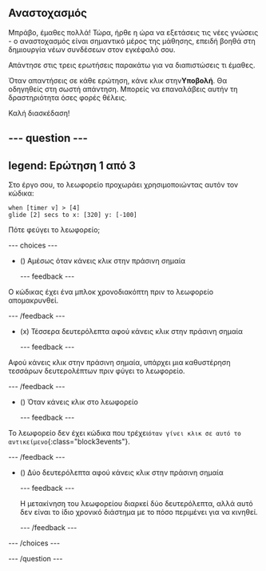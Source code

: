 ## Αναστοχασμός

Μπράβο, έμαθες πολλά! Τώρα, ήρθε η ώρα να εξετάσεις τις νέες γνώσεις - ο αναστοχασμός είναι σημαντικό μέρος της μάθησης, επειδή βοηθά στη δημιουργία νέων συνδέσεων στον εγκέφαλό σου.

Απάντησε στις τρεις ερωτήσεις παρακάτω για να διαπιστώσεις τι έμαθες.

Όταν απαντήσεις σε κάθε ερώτηση, κάνε κλικ στην**Υποβολή**. Θα οδηγηθείς στη σωστή απάντηση. Μπορείς να επαναλάβεις αυτήν τη δραστηριότητα όσες φορές θέλεις.

Καλή διασκέδαση!

--- question ---
---
legend: Ερώτηση 1 από 3
---

Στο έργο σου, το λεωφορείο προχωράει χρησιμοποιώντας αυτόν τον κώδικα:

```blocks3
when [timer v] > [4] 
glide [2] secs to x: [320] y: [-100]
```

Πότε φεύγει το λεωφορείο;

--- choices ---

- () Αμέσως όταν κάνεις κλικ στην πράσινη σημαία

  --- feedback ---

Ο κώδικας έχει ένα μπλοκ χρονοδιακόπτη πριν το λεωφορείο απομακρυνθεί.

  --- /feedback ---

- (x) Τέσσερα δευτερόλεπτα αφού κάνεις κλικ στην πράσινη σημαία

  --- feedback ---

Αφού κάνεις κλικ στην πράσινη σημαία, υπάρχει μια καθυστέρηση τεσσάρων δευτερολέπτων πριν φύγει το λεωφορείο.

  --- /feedback ---

- () Όταν κάνεις κλικ στο λεωφορείο

  --- feedback ---

Το λεωφορείο δεν έχει κώδικα που τρέχει`όταν γίνει κλικ σε αυτό το αντικείμενο`{:class="block3events"}.

  --- /feedback ---

- () Δύο δευτερόλεπτα αφού κάνεις κλικ στην πράσινη σημαία

  --- feedback ---

  Η μετακίνηση του λεωφορείου διαρκεί δύο δευτερόλεπτα, αλλά αυτό δεν είναι το ίδιο χρονικό διάστημα με το πόσο περιμένει για να κινηθεί.

  --- /feedback ---

--- /choices ---

--- /question ---
